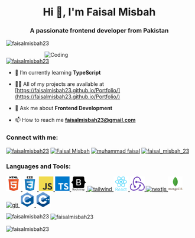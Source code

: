 <h1 align="center">Hi 👋, I'm Faisal Misbah</h1>
<h3 align="center">A passionate frontend developer from Pakistan</h3>
<p align="left"> <img src="https://komarev.com/ghpvc/?username=faisalmisbah23&label=Profile%20views&color=0e75b6&style=flat" alt="faisalmisbah23" /> </p>
<img align="right" alt="Coding" width="400" src="https://cdn.dribbble.com/users/1162077/screenshots/3848914/programmer.gif">

<p align="left"> <a href="https://twitter.com/faisalmisbah23" target="blank"><img src="https://img.shields.io/twitter/follow/faisalmisbah23?logo=twitter&style=for-the-badge" alt="faisalmisbah23" /></a> </p>

- 🌱 I’m currently learning **TypeScript**

- 👨‍💻 All of my projects are available at [https://faisalmisbah23.github.io/Portfolio/](https://faisalmisbah23.github.io/Portfolio/)

- 💬 Ask me about **Frontend Development**

- 📫 How to reach me **faisalmisbah23@gmail.com**

<h3 align="left">Connect with me:</h3>
<p align="left">
<a href="https://twitter.com/faisalmisbah23" target="blank"><img align="center" src="https://raw.githubusercontent.com/rahuldkjain/github-profile-readme-generator/master/src/images/icons/Social/twitter.svg" alt="faisalmisbah23" height="30" width="40" /></a>
<a href="https://linkedin.com/in/faisal misbah" target="blank"><img align="center" src="https://raw.githubusercontent.com/rahuldkjain/github-profile-readme-generator/master/src/images/icons/Social/linked-in-alt.svg" alt="Faisal Misbah" height="30" width="40" /></a>
<a href="https://fb.com/muhammad Faisal" target="blank"><img align="center" src="https://raw.githubusercontent.com/rahuldkjain/github-profile-readme-generator/master/src/images/icons/Social/facebook.svg" alt="muhammad faisal" height="30" width="40" /></a>
<a href="https://instagram.com/faisal_misbah_23" target="blank"><img align="center" src="https://raw.githubusercontent.com/rahuldkjain/github-profile-readme-generator/master/src/images/icons/Social/instagram.svg" alt="faisal_misbah_23" height="30" width="40" /></a>
</p>

<h3 align="left">Languages and Tools:</h3>
<p align="left"> 
  <a href="https://www.w3.org/html/" target="_blank" rel="noreferrer"> <img src="https://raw.githubusercontent.com/devicons/devicon/master/icons/html5/html5-original-wordmark.svg" alt="html5" width="40" height="40"/> </a>
    <a href="https://www.w3schools.com/css/" target="_blank" rel="noreferrer"> <img src="https://raw.githubusercontent.com/devicons/devicon/master/icons/css3/css3-original-wordmark.svg" alt="css3" width="40" height="40"/> </a>
<a href="https://developer.mozilla.org/en-US/docs/Web/JavaScript" target="_blank" rel="noreferrer"> <img src="https://raw.githubusercontent.com/devicons/devicon/master/icons/javascript/javascript-original.svg" alt="javascript" width="40" height="40"/> </a>
      <a href="https://www.typescriptlang.org/" target="_blank" rel="noreferrer"> <img src="https://raw.githubusercontent.com/devicons/devicon/master/icons/typescript/typescript-original.svg" alt="typescript" width="40" height="40"/> </a>
     <a href="https://getbootstrap.com" target="_blank" rel="noreferrer"> <img src="https://raw.githubusercontent.com/devicons/devicon/master/icons/bootstrap/bootstrap-plain-wordmark.svg" alt="bootstrap" width="40" height="40"/> </a> 
    <a href="https://tailwindcss.com/" target="_blank" rel="noreferrer"> <img src="https://www.vectorlogo.zone/logos/tailwindcss/tailwindcss-icon.svg" alt="tailwind" width="40" height="40"/> </a>
  <a href="https://reactjs.org/" target="_blank" rel="noreferrer"> <img src="https://raw.githubusercontent.com/devicons/devicon/master/icons/react/react-original-wordmark.svg" alt="react" width="40" height="40"/> </a>
       <a href="https://redux.js.org" target="_blank" rel="noreferrer"> <img src="https://raw.githubusercontent.com/devicons/devicon/master/icons/redux/redux-original.svg" alt="redux" width="40" height="40"/> </a>
        <a href="https://nextjs.org/" target="_blank" rel="noreferrer"> <img src="https://cdn.worldvectorlogo.com/logos/nextjs-2.svg" alt="nextjs" width="40" height="40"/> </a>
    <a href="https://www.mongodb.com/" target="_blank" rel="noreferrer"> <img src="https://raw.githubusercontent.com/devicons/devicon/master/icons/mongodb/mongodb-original-wordmark.svg" alt="mongodb" width="40" height="40"/> </a> 
     <a href="https://git-scm.com/" target="_blank" rel="noreferrer"> <img src="https://www.vectorlogo.zone/logos/git-scm/git-scm-icon.svg" alt="git" width="40" height="40"/> </a>
  <a href="https://www.cprogramming.com/" target="_blank" rel="noreferrer"> <img src="https://raw.githubusercontent.com/devicons/devicon/master/icons/c/c-original.svg" alt="c" width="40" height="40"/> </a> 
  <a href="https://www.w3schools.com/cpp/" target="_blank" rel="noreferrer"> <img src="https://raw.githubusercontent.com/devicons/devicon/master/icons/cplusplus/cplusplus-original.svg" alt="cplusplus" width="40" height="40"/> </a>
  </p>

<p><img align="left" src="https://github-readme-stats.vercel.app/api/top-langs?username=faisalmisbah23&show_icons=true&locale=en&layout=compact" alt="faisalmisbah23" /></p>

<p>&nbsp;<img align="center" src="https://github-readme-stats.vercel.app/api?username=faisalmisbah23&show_icons=true&locale=en" alt="faisalmisbah23" /></p>

<p><img align="center" src="https://github-readme-streak-stats.herokuapp.com/?user=faisalmisbah23&" alt="faisalmisbah23" /></p>
